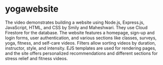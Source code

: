 # yogawebsite

The video demonstrates building a website using Node.js, Express.js, JavaScript, HTML, and CSS by Smily and Maheshwari. They use Cloud Firestore for the database. The website features a homepage, sign-up and login forms, user authentication, and various sections like classes, surveys, yoga, fitness, and self-care videos. Filters allow sorting videos by duration, instructor, style, and intensity. EJS templates are used for rendering pages, and the site offers personalized recommendations and different sections for stress relief and fitness videos.
